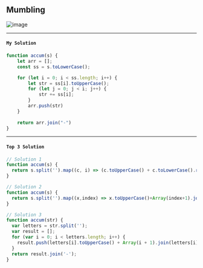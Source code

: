 ## Mumbling

![image](https://user-images.githubusercontent.com/99033220/173295074-1a6ee472-095f-4708-917f-7b2954cafb44.png)

---
#### `My Solution`
```JavaScript
function accum(s) {
    let arr = [];
    const ss = s.toLowerCase();

    for (let i = 0; i < ss.length; i++) {
        let str = ss[i].toUpperCase();
        for (let j = 0; j < i; j++) {
            str += ss[i];
        }
        arr.push(str)
    } 
    
    return arr.join("-")
}
```
---
#### `Top 3 Solution`
```JavaScript
// Solution 1
function accum(s) {
  return s.split('').map((c, i) => (c.toUpperCase() + c.toLowerCase().repeat(i))).join('-');
}

// Solution 2
function accum(s) {
  return s.split('').map((x,index) => x.toUpperCase()+Array(index+1).join(x.toLowerCase())).join('-');
}

// Solution 3
function accum(str) {
  var letters = str.split('');
  var result = [];
  for (var i = 0; i < letters.length; i++) {
    result.push(letters[i].toUpperCase() + Array(i + 1).join(letters[i].toLowerCase()));
  }
  return result.join('-');
}

```
